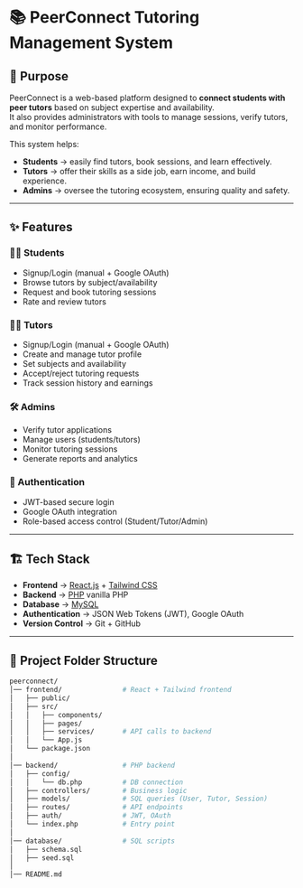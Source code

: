 # 📚 PeerConnect Tutoring Management System

## 🎯 Purpose
PeerConnect is a web-based platform designed to **connect students with peer tutors** based on subject expertise and availability.  
It also provides administrators with tools to manage sessions, verify tutors, and monitor performance.

This system helps:
- **Students** → easily find tutors, book sessions, and learn effectively.  
- **Tutors** → offer their skills as a side job, earn income, and build experience.  
- **Admins** → oversee the tutoring ecosystem, ensuring quality and safety.  

---

## ✨ Features
### 👩‍🎓 Students
- Signup/Login (manual + Google OAuth)  
- Browse tutors by subject/availability  
- Request and book tutoring sessions  
- Rate and review tutors  

### 👨‍🏫 Tutors
- Signup/Login (manual + Google OAuth)  
- Create and manage tutor profile  
- Set subjects and availability  
- Accept/reject tutoring requests  
- Track session history and earnings  

### 🛠️ Admins
- Verify tutor applications  
- Manage users (students/tutors)  
- Monitor tutoring sessions  
- Generate reports and analytics  

### 🔑 Authentication
- JWT-based secure login  
- Google OAuth integration  
- Role-based access control (Student/Tutor/Admin)  

---

## 🏗️ Tech Stack
- **Frontend** → [React.js](https://react.dev/) + [Tailwind CSS](https://tailwindcss.com/)  
- **Backend** → [PHP](https://www.php.net/) vanilla PHP  
- **Database** → [MySQL](https://www.mysql.com/)  
- **Authentication** → JSON Web Tokens (JWT), Google OAuth  
- **Version Control** → Git + GitHub  

---

## 📂 Project Folder Structure
```bash
peerconnect/
│── frontend/               # React + Tailwind frontend
│   ├── public/
│   ├── src/
│   │   ├── components/
│   │   ├── pages/
│   │   ├── services/       # API calls to backend
│   │   └── App.js
│   └── package.json
│
│── backend/                # PHP backend
│   ├── config/
│   │   └── db.php          # DB connection
│   ├── controllers/        # Business logic
│   ├── models/             # SQL queries (User, Tutor, Session)
│   ├── routes/             # API endpoints
│   ├── auth/               # JWT, OAuth
│   └── index.php           # Entry point
│
│── database/               # SQL scripts
│   ├── schema.sql
│   ├── seed.sql
│
│── README.md